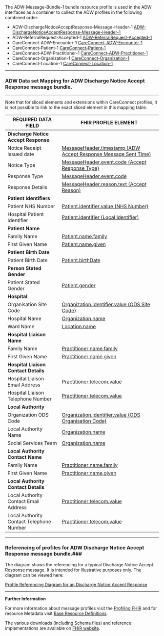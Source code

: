 
The ADW-Message-Bundle-1 bundle resource profile is used in the ADW interfaces as a container to collect the ADW profiles in the following combined order: 

- ADW-DischargeNoticeAcceptResponse-Message-Header-1 [ADW-DischargeNoticeAcceptResponse-Message-Header-1]
- ADW-ReferralRequest-Accepted-1 [ADW-ReferralRequest-Accepted-1]
- CareConnect-ADW-Encounter-1 [CareConnect-ADW-Encounter-1]
- CareConnect-Patient-1 [CareConnect-Patient-1]
- CareConnect-ADW-Practitioner-1 [CareConnect-ADW-Practitioner-1]
- CareConnect-Organization-1 [CareConnect-Organization-1]
- CareConnect-Location-1 [CareConnect-Location-1]

----------


[ADW-Message-DischargeNoticeAcceptResponse-1-Ex01]: ../Examples/Profile.ADW-DischargeNoticeAcceptResponse/ADW-Message-DischargeNoticeAcceptResponse-1-Ex01.xml

[ADW-Message-DischargeNoticeAcceptResponse-1-Ex02]: ../Examples/Profile.ADW-DischargeNoticeAcceptResponse/ADW-Message-DischargeNoticeAcceptResponse-1-Ex02.xml


###  ADW Data set Mapping for ADW Discharge Notice Accept Response message bundle. ###


----------

Note that for sliced elements and extensions within CareConnect profiles, it is not possible to link to the exact sliced element in this mapping table.


| REQUIRED DATA FIELD                      | FHIR PROFILE ELEMENT                              |
|------------------------------------------|---------------------------------------------------|
| **Discharge Notice Accept Response**     |                                                   |
| Notice Receipt issued date               | [MessageHeader.timestamp (ADW Accept Response Message Sent Time)]                        |
| Notice Type                              | [MessageHeader.event.code (Accept Response Type)]                                     |
| Response Type                            | [MessageHeader.event.code]                                    |
| Response Details                         | [MessageHeader.reason.text (Accept Reason)]                                        |
| **Patient Identifiers**                  |                                                   |
| Patient NHS Number                       | [Patient.identifier.value (NHS Number)]                          |
| Hospital Patient Identifier              | [Patient.identifier (Local Identifier)]            |
| **Patient Name**                         |                                                  |
| Family Name                              | [Patient.name.family]                                     |
| First Given Name                         | [Patient.name.given]                                       |
| **Patient Birth Date**                   |                                                  |
| Patient Birth Date                       | [Patient.birthDate]                                      |
| **Person Stated Gender**                 |                                                  |
| Patient Stated Gender                    | [Patient.gender]                                         |
| **Hospital**                             |                                                  |
| Organisation Site Code                   | [Organization.identifier.value (ODS Site Code)]             |
| Hospital Name                            | [Organization.name]                                |
| Ward Name                                | [Location.name]                                     |
| **Hospital Liaison Name**                |                                                  |
| Family Name                              | [Practitioner.name.family]                                  |
| First Given Name                         | [Practitioner.name.given]                         |
| **Hospital Liaison Contact Details**     |                                                  |
| Hospital Liaison Email Address           | [Practitioner.telecom.value]               |
| Hospital Liaison Telephone Number        | [Practitioner.telecom.value]                            |
| **Local Authority**                      |                                                  |
| Organization ODS Code                    | [Organization.identifier.value (ODS Organisation Code)]               |
| Local Authority Name                     | [Organization.name]                         |
| Social Services Team                     | [Organization.name] 
| **Local Authority Contact Name**         |                                                   |
| Family Name                              | [Practitioner.name.family]                                  |
| First Given Name                         | [Practitioner.name.given]                                  |
| **Local Authority Contact Details**      |                                                   |
| Local Authority Contact Email Address    | [Practitioner.telecom.value]                            |
| Local Authority Contact Telephone Number | [Practitioner.telecom.value]                    |


[ADW-DischargeNoticeAcceptResponse-Message-Header-1]: adw-discharge-notice-accept-response-message-header-1.html
[ADW-ReferralRequest-Accepted-1]: adw-referral-request-accepted-1.html
[CareConnect-Patient-1]: careconnect-patient-1.html
[CareConnect-ADW-Practitioner-1]: careconnect-adw-practitioner-1.html
[CareConnect-Organization-1]: careconnect-organization-1.html
[CareConnect-ADW-Encounter-1]: careconnect-adw-encounter-1.html
[CareConnect-Organization-1]: careconnect-organization-1.html
[CareConnect-Location-1]: careconnect-location-1.html


[MessageHeader.timestamp (ADW Accept Response Message Sent Time)]: adw-discharge-notice-accept-response-message-header-1-dict.html#MessageHeader.ADW%20Accept%20Response%20Message%20Sent%20Time
[MessageHeader.event.code (Accept Response Type)]: adw-discharge-notice-accept-response-message-header-1-dict.html#MessageHeader.event.Accept%20Response%20Type
[MessageHeader.event.code]: adw-discharge-notice-accept-response-message-header-1-dict.html#MessageHeader.event.Accept%20Response%20Type
[MessageHeader.reason.text (Accept Reason)]: adw-discharge-notice-accept-response-message-header-1-dict.html#MessageHeader.reason.Accept%20Reason
[Patient.identifier.value (NHS Number)]: careconnect-patient-1-dict.html#Patient.identifier.value
[Patient.identifier (Local Identifier)]: careconnect-patient-1-dict.html#Patient.identifier.value 
[Patient.name.family]: careconnect-patient-1-dict.html#Patient.name.family
[Patient.name.given]: careconnect-patient-1-dict.html#Patient.name.given
[Patient.birthDate]: careconnect-patient-1-dict.html#Patient.birthDate
[Patient.gender]: careconnect-patient-1-dict.html#Patient.gender
[Organization.identifier.value (ODS Site Code)]: careconnect-organization-1-dict.html#Organization.identifier.value
[Organization.name]: careconnect-organization-1-dict.html#Organization.name
[Location.name]: careconnect-location-1-dict.html#Location.name
[Organization.identifier.value (ODS Site Code)]: careconnect-organization-1-dict.html#Organization.identifier.value
[Organization.name]: careconnect-organization-1-dict.html#Organization.name
[Practitioner.name.family]: careconnect-adw-practitioner-1-dict.html#Practitioner.name.family
[Practitioner.name.given]: careconnect-adw-practitioner-1-dict.html#Practitioner.name.given
[Practitioner.telecom.value]: careconnect-adw-practitioner-1-dict.html#Practitioner.telecom.value
[Practitioner.telecom.value]: careconnect-adw-practitioner-1-dict.html#Practitioner.telecom.value
[Organization.identifier.value (ODS Organisation Code)]: careconnect-organization-1-dict.html#Organization.identifier.value
[Organization.name]: careconnect-organization-1-dict.html#Organization.name
[Organization.name]: careconnect-organization-1-dict.html#Organization.name
[Practitioner.name.family]: careconnect-adw-practitioner-1-dict.html#Practitioner.name.family
[Practitioner.name.given]: careconnect-adw-practitioner-1-dict.html#Practitioner.name.given
[Practitioner.telecom.value]: careconnect-adw-practitioner-1-dict.html#Practitioner.telecom.value
[Practitioner.telecom.value]: careconnect-adw-practitioner-1-dict.html#Practitioner.telecom.value

----------


### Referencing of profiles for ADW Discharge Notice Accept Response message bundle.###


The diagram shows the referencing for a typical Discharge Notice Accept Response message. It is intended for illustrative purposes only. The diagram can be viewed here:

[Profile Referencing Diagram for an Discharge Notice Accept Response](../Profile.ADW-DischargeNoticeAcceptResponse/MessageReferencing4.png)

----------


**Further Information**

For more information about message profiles visit the [Profiling FHIR] and for resource Metadata visit [Base Resource Definitions].

The various downloads (including Schema files) and reference implementations are available on [FHIR website].

[Profiling FHIR]: http://hl7.org/fhir/DSTU2/profiling.html
[FHIR website]: http://hl7.org/fhir/DSTU2/index.html
[Base Resource Definitions]: http://hl7.org/fhir/DSTU2/resource.html
